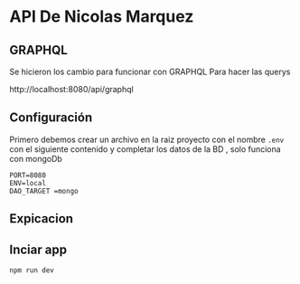# API De Nicolas Marquez

## GRAPHQL

Se hicieron los cambio para funcionar con GRAPHQL
Para hacer las querys

http://localhost:8080/api/graphql

## Configuración

Primero debemos crear un archivo en la raiz proyecto con el nombre `.env` con el siguiente contenido y completar los datos de la BD , solo funciona con mongoDb

```
PORT=8080
ENV=local
DAO_TARGET =mongo
```

## Expicacion

## Inciar app

```
npm run dev
```
